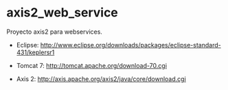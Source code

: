 axis2_web_service
=================


Proyecto axis2 para webservices.


- Eclipse: 
	http://www.eclipse.org/downloads/packages/eclipse-standard-431/keplersr1

- Tomcat 7:
	http://tomcat.apache.org/download-70.cgi
	
- Axis 2:
	http://axis.apache.org/axis2/java/core/download.cgi

